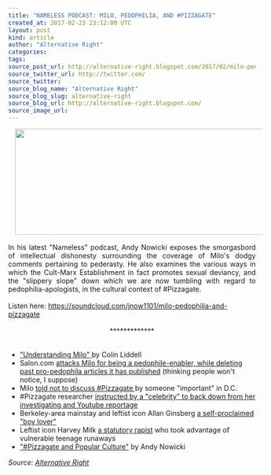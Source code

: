 ```yaml
---
title: "NAMELESS PODCAST: MILO, PEDOPHILIA, AND #PIZZAGATE"
created_at: 2017-02-23 23:12:00 UTC
layout: post
kind: article
author: "Alternative Right"
categories: 
tags: 
source_post_url: http://alternative-right.blogspot.com/2017/02/milo-pedophilia-and-pizzagate-nameless.html
source_twitter_url: http://twitter.com/
source_twitter: 
source_blog_name: "Alternative Right"
source_blog_slug: alternative-right
source_blog_url: http://alternative-right.blogspot.com/
source_image_url: 
---
```

<div class="separator" style="clear: both; text-align: center;"><a href="https://2.bp.blogspot.com/-vFSowaxteyY/WK9hZ96gT6I/AAAAAAAAC_E/C1yWJ67VW8o36gLDXxtAG6lVomMtn-daQCLcB/s1600/milo-yiannopoulos-pizzagate.jpg" imageanchor="1" style="margin-left: 1em; margin-right: 1em;"><img border="0" height="215" src="https://2.bp.blogspot.com/-vFSowaxteyY/WK9hZ96gT6I/AAAAAAAAC_E/C1yWJ67VW8o36gLDXxtAG6lVomMtn-daQCLcB/s400/milo-yiannopoulos-pizzagate.jpg" width="550" /></a></div><br /><div style="text-align: justify;">In his latest "Nameless" podcast, Andy Nowicki exposes the smorgasbord of intellectual dishonesty surrounding the coverage of Milo's dodgy comments pertaining to pederasty. He also examines the various ways in which the Cult-Marx Establishment in fact promotes sexual deviancy, and the "slippery slope" down which we are now tumbling with regard to pedophilia-apologists, in the cultural context of #Pizzagate.</div><br /><a name='more'></a>Listen here:&nbsp;<a href="https://soundcloud.com/jnow1101/milo-pedophilia-and-pizzagate">https://soundcloud.com/jnow1101/milo-pedophilia-and-pizzagate</a><br /><br /><div style="text-align: center;">*************</div><br /><ul><li><a href="http://alternative-right.blogspot.com/2017/02/understanding-milo.html">"Understanding Milo" </a>by Colin Liddell</li><li>Salon.com <a href="http://theralphretort.com/salon-removes-old-articles-tried-justify-pedophilia-2020017/">attacks Milo for being a pedophile-enabler, while deleting past pro-pedophila articles it has published</a> (thinking people won't notice, I suppose)</li><li>Milo <a href="http://www.zerohedge.com/news/2016-12-06/milo-yiannopoulos-told-not-speak-%E2%80%9Cpizzagate%E2%80%9D-during-miami-university-lecture">told not to discuss #Pizzagate </a>by someone "important" in D.C.</li><li>#Pizzagate researcher <a href="https://www.youtube.com/watch?v=8jFi-7g5KxY">instructed by a "celebrity" to back down from her investigating and Youtube reportage</a></li><li>Berkeley-area mainstay and leftist icon Allan Ginsberg <a href="https://en.wikipedia.org/wiki/North_American_Man/Boy_Love_Association">a self-proclaimed "boy lover"</a></li><li>Leftist icon Harvey Milk <a href="https://libertycounselaction.org/content/home/37288/sexual_predator_honored_with_u_s_postage_stamp">a statutory rapist</a>&nbsp;who took advantage of vulnerable teenage runaways</li><li><a href="http://alternative-right.blogspot.com/2016/12/pizzagate-and-popular-culture.html">"#Pizzagate and Popular Culture"</a> by Andy Nowicki</li></ul><img src="http://feeds.feedburner.com/~r/blogspot/SBfLZ/~4/myIigkk6vlg" height="1" width="1" alt=""/><div class="">
    <i>Source: <a href="http://alternative-right.blogspot.com/">Alternative Right</a></i>
</div>
